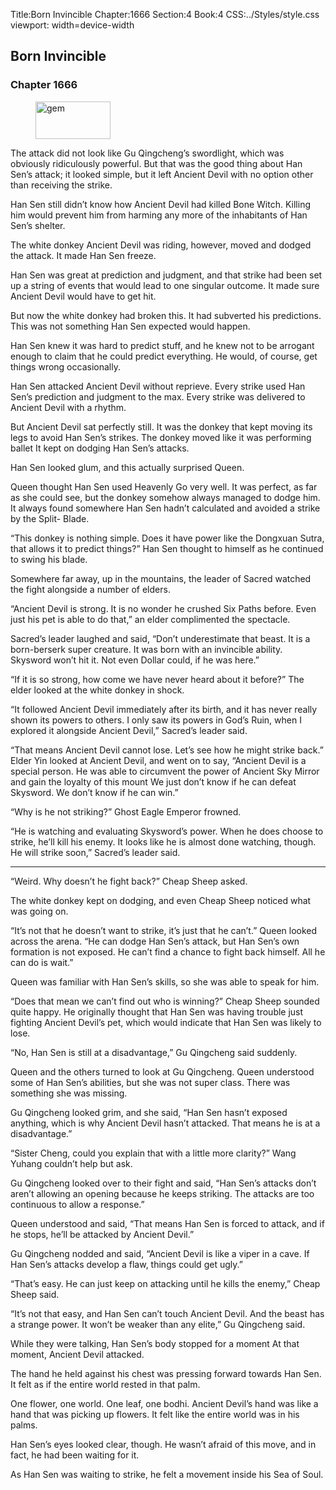 Title:Born Invincible 
Chapter:1666 
Section:4 
Book:4 
CSS:../Styles/style.css 
viewport: width=device-width
  
## Born Invincible
### Chapter 1666 
<figure>
	<img src="../Images/gem.gif" alt="gem" id="gem" width="120" height="60" />
</figure>
  

  
  The attack did not look like Gu Qingcheng’s swordlight, which was obviously ridiculously powerful. But that was the good thing about Han Sen’s attack; it looked simple, but it left Ancient Devil with no option other than receiving the strike.

Han Sen still didn’t know how Ancient Devil had killed Bone Witch. Killing him would prevent him from harming any more of the inhabitants of Han Sen’s shelter.

The white donkey Ancient Devil was riding, however, moved and dodged the attack. It made Han Sen freeze.

Han Sen was great at prediction and judgment, and that strike had been set up a string of events that would lead to one singular outcome. It made sure Ancient Devil would have to get hit.

But now the white donkey had broken this. It had subverted his predictions. This was not something Han Sen expected would happen.

Han Sen knew it was hard to predict stuff, and he knew not to be arrogant enough to claim that he could predict everything. He would, of course, get things wrong occasionally.

Han Sen attacked Ancient Devil without reprieve. Every strike used Han Sen’s prediction and judgment to the max. Every strike was delivered to Ancient Devil with a rhythm.

But Ancient Devil sat perfectly still. It was the donkey that kept moving its legs to avoid Han Sen’s strikes. The donkey moved like it was performing ballet It kept on dodging Han Sen’s attacks.

Han Sen looked glum, and this actually surprised Queen.

Queen thought Han Sen used Heavenly Go very well. It was perfect, as far as she could see, but the donkey somehow always managed to dodge him. It always found somewhere Han Sen hadn’t calculated and avoided a strike by the Split- Blade.

“This donkey is nothing simple. Does it have power like the Dongxuan Sutra, that allows it to predict things?” Han Sen thought to himself as he continued to swing his blade.

Somewhere far away, up in the mountains, the leader of Sacred watched the fight alongside a number of elders.

“Ancient Devil is strong. It is no wonder he crushed Six Paths before. Even just his pet is able to do that,” an elder complimented the spectacle.

Sacred’s leader laughed and said, “Don’t underestimate that beast. It is a born-berserk super creature. It was born with an invincible ability. Skysword won’t hit it. Not even Dollar could, if he was here.”

“If it is so strong, how come we have never heard about it before?” The elder looked at the white donkey in shock.

“It followed Ancient Devil immediately after its birth, and it has never really shown its powers to others. I only saw its powers in God’s Ruin, when I explored it alongside Ancient Devil,” Sacred’s leader said.

“That means Ancient Devil cannot lose. Let’s see how he might strike back.” Elder Yin looked at Ancient Devil, and went on to say, “Ancient Devil is a special person. He was able to circumvent the power of Ancient Sky Mirror and gain the loyalty of this mount We just don’t know if he can defeat Skysword. We don’t know if he can win.”

“Why is he not striking?” Ghost Eagle Emperor frowned.

“He is watching and evaluating Skysword’s power. When he does choose to strike, he’ll kill his enemy. It looks like he is almost done watching, though. He will strike soon,” Sacred’s leader said.

***

“Weird. Why doesn’t he fight back?” Cheap Sheep asked.

The white donkey kept on dodging, and even Cheap Sheep noticed what was going on.

“It’s not that he doesn’t want to strike, it’s just that he can’t.” Queen looked across the arena. “He can dodge Han Sen’s attack, but Han Sen’s own formation is not exposed. He can’t find a chance to fight back himself. All he can do is wait.”

Queen was familiar with Han Sen’s skills, so she was able to speak for him.

“Does that mean we can’t find out who is winning?” Cheap Sheep sounded quite happy. He originally thought that Han Sen was having trouble just fighting Ancient Devil’s pet, which would indicate that Han Sen was likely to lose.

“No, Han Sen is still at a disadvantage,” Gu Qingcheng said suddenly.

Queen and the others turned to look at Gu Qingcheng. Queen understood some of Han Sen’s abilities, but she was not super class. There was something she was missing.

Gu Qingcheng looked grim, and she said, “Han Sen hasn’t exposed anything, which is why Ancient Devil hasn’t attacked. That means he is at a disadvantage.”

“Sister Cheng, could you explain that with a little more clarity?” Wang Yuhang couldn’t help but ask.

Gu Qingcheng looked over to their fight and said, “Han Sen’s attacks don’t aren’t allowing an opening because he keeps striking. The attacks are too continuous to allow a response.”

Queen understood and said, “That means Han Sen is forced to attack, and if he stops, he’ll be attacked by Ancient Devil.”

Gu Qingcheng nodded and said, “Ancient Devil is like a viper in a cave. If Han Sen’s attacks develop a flaw, things could get ugly.”

“That’s easy. He can just keep on attacking until he kills the enemy,” Cheap Sheep said.

“It’s not that easy, and Han Sen can’t touch Ancient Devil. And the beast has a strange power. It won’t be weaker than any elite,” Gu Qingcheng said.

While they were talking, Han Sen’s body stopped for a moment At that moment, Ancient Devil attacked.

The hand he held against his chest was pressing forward towards Han Sen. It felt as if the entire world rested in that palm.

One flower, one world. One leaf, one bodhi. Ancient Devil’s hand was like a hand that was picking up flowers. It felt like the entire world was in his palms.

Han Sen’s eyes looked clear, though. He wasn’t afraid of this move, and in fact, he had been waiting for it.

As Han Sen was waiting to strike, he felt a movement inside his Sea of Soul.
